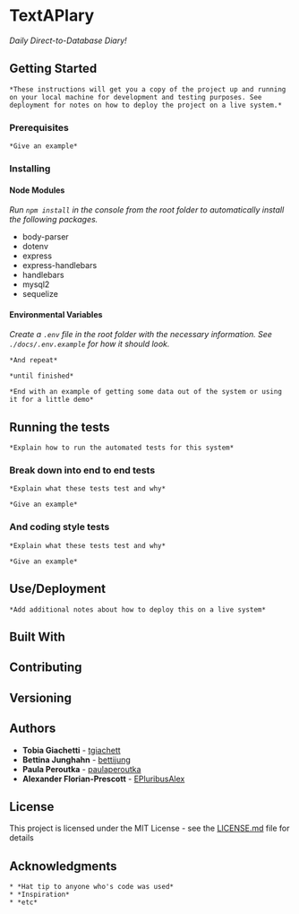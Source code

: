 # TextAPIary

*Daily Direct-to-Database Diary!*

## Getting Started

```
*These instructions will get you a copy of the project up and running on your local machine for development and testing purposes. See deployment for notes on how to deploy the project on a live system.*
```

### Prerequisites

```
*Give an example*
```

### Installing

#### Node Modules

*Run `npm install` in the console from the root folder to automatically install the following packages.*

* body-parser
* dotenv
* express
* express-handlebars
* handlebars
* mysql2
* sequelize

#### Environmental Variables

*Create a `.env` file in the root folder with the necessary information.  See `./docs/.env.example` for how it should look.*

```
*And repeat*

*until finished*

*End with an example of getting some data out of the system or using it for a little demo*
```

## Running the tests

```
*Explain how to run the automated tests for this system*
```

### Break down into end to end tests

```
*Explain what these tests test and why*

*Give an example*
```

### And coding style tests

```
*Explain what these tests test and why*

*Give an example*
```

## Use/Deployment

```
*Add additional notes about how to deploy this on a live system*
```

## Built With


## Contributing


## Versioning


## Authors

* **Tobia Giachetti** - [tgiachett](https://github.com/tgiachett)
* **Bettina Junghahn** - [bettijung](https://github.com/bettijung)
* **Paula Peroutka** - [paulaperoutka](https://github.com/paulaperoutka)
* **Alexander Florian-Prescott** - [EPluribusAlex](https://github.com/EPluribusAlex)

## License

This project is licensed under the MIT License - see the [LICENSE.md](LICENSE.md) file for details

## Acknowledgments

```
* *Hat tip to anyone who's code was used*
* *Inspiration*
* *etc*
```